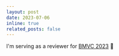 ```yaml
---
layout: post
date: 2023-07-06
inline: true
related_posts: false
---
```


I'm serving as a reviewer for [BMVC 2023](https://bmvc2023.org/) :paperclip:
